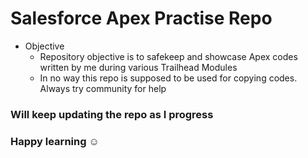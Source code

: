 # Salesforce Apex Practise Repo


+ Objective
    - Repository objective is to safekeep and showcase Apex codes written by me during various Trailhead Modules
    - In no way this repo is supposed to be used for copying codes. Always try community for help

### Will keep updating the repo as I progress
### Happy learning :relaxed: 
